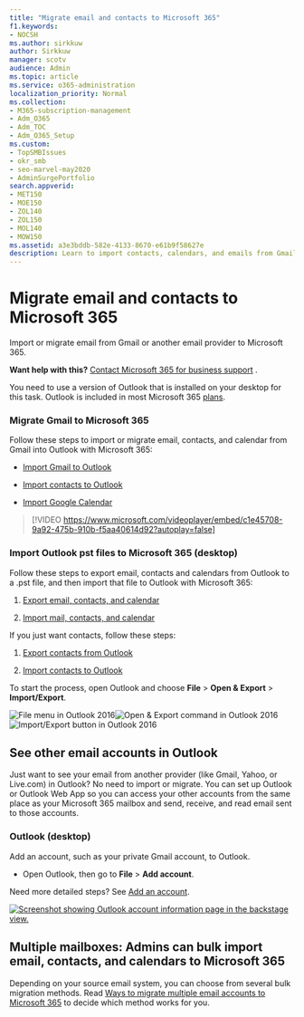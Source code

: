 ```yaml
---
title: "Migrate email and contacts to Microsoft 365"
f1.keywords:
- NOCSH
ms.author: sirkkuw
author: Sirkkuw
manager: scotv
audience: Admin
ms.topic: article
ms.service: o365-administration
localization_priority: Normal
ms.collection: 
- M365-subscription-management
- Adm_O365
- Adm_TOC
- Adm_O365_Setup
ms.custom:
- TopSMBIssues
- okr_smb
- seo-marvel-may2020
- AdminSurgePortfolio
search.appverid:
- MET150
- MOE150
- ZOL140
- ZOL150
- MOL140
- MOW150
ms.assetid: a3e3bddb-582e-4133-8670-e61b9f58627e
description: Learn to import contacts, calendars, and emails from Gmail or another email provider and migrate them to Microsoft 365.
---
```


# Migrate email and contacts to Microsoft 365

Import or migrate email from Gmail or another email provider to Microsoft 365.
  
 **Want help with this?**  [Contact Microsoft 365 for business support](../contact-support-for-business-products.md) . 
  
You need to use a version of Outlook that is installed on your desktop for this task. Outlook is included in most Microsoft 365 [plans](https://go.microsoft.com/fwlink/p/?LinkId=723731).
  
### Migrate Gmail to Microsoft 365

Follow these steps to import or migrate email, contacts, and calendar from Gmail into Outlook with Microsoft 365:
  
- [Import Gmail to Outlook](https://support.microsoft.com/office/20fdb8f2-fed8-4b14-baf0-bf04b9c44bf7)
    
- [Import contacts to Outlook](https://support.microsoft.com/office/bb796340-b58a-46c1-90c7-b549b8f3c5f8)
    
- [Import Google Calendar](https://support.microsoft.com/office/098ed60c-936b-41fb-83d6-7e3786437330)
    
> [!VIDEO https://www.microsoft.com/videoplayer/embed/c1e45708-9a92-475b-910b-f5aa40614d92?autoplay=false]
  
### Import Outlook pst files to Microsoft 365 (desktop)

Follow these steps to export email, contacts and calendars from Outlook to a .pst file, and then import that file to Outlook with Microsoft 365:
  
1. [Export email, contacts, and calendar](https://support.microsoft.com/office/14252b52-3075-4e9b-be4e-ff9ef1068f91)
    
2. [Import mail, contacts, and calendar](https://support.microsoft.com/office/431a8e9a-f99f-4d5f-ae48-ded54b3440ac)
    
If you just want contacts, follow these steps:
  
1. [Export contacts from Outlook](https://support.microsoft.com/office/10f09abd-643c-4495-bb80-543714eca73f)
    
2. [Import contacts to Outlook](https://support.microsoft.com/office/bb796340-b58a-46c1-90c7-b549b8f3c5f8)
    
To start the process, open Outlook and choose **File** \> **Open &amp; Export** \> **Import/Export**.
  
![File menu in Outlook 2016](../../media/2f1c39a5-177e-4052-9dd8-90c0d140be2c.png)![Open &amp; Export command in Outlook 2016](../../media/eecab6df-c372-45b1-8a8a-2f6d7af0dd68.png)![Import/Export button in Outlook 2016](../../media/ed90ae47-20db-4be1-b0c0-826008432c6e.png)
  
## See other email accounts in Outlook

Just want to see your email from another provider (like Gmail, Yahoo, or Live.com) in Outlook? No need to import or migrate. You can set up Outlook or Outlook Web App so you can access your other accounts from the same place as your Microsoft 365 mailbox and send, receive, and read email sent to those accounts.
  
### Outlook (desktop)

Add an account, such as your private Gmail account, to Outlook.
  
- Open Outlook, then go to **File** \> **Add account**.
    
Need more detailed steps? See [Add an account](https://support.microsoft.com/office/6e27792a-9267-4aa4-8bb6-c84ef146101b).
  
[![Screenshot showing Outlook account information page in the backstage view.](../../media/6a7fa106-1077-4351-9fe2-8eb00918b40a.png)](https://support.microsoft.com/office/6e27792a-9267-4aa4-8bb6-c84ef146101b)
  
## Multiple mailboxes: Admins can bulk import email, contacts, and calendars to Microsoft 365

Depending on your source email system, you can choose from several bulk migration methods. Read [Ways to migrate multiple email accounts to Microsoft 365](/Exchange/mailbox-migration/mailbox-migration) to decide which method works for you.